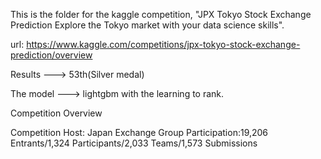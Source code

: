 This is the folder for the kaggle competition, "JPX Tokyo Stock Exchange Prediction Explore the Tokyo market with your data science skills".

url: https://www.kaggle.com/competitions/jpx-tokyo-stock-exchange-prediction/overview

Results ---> 53th(Silver medal)

The model ---> lightgbm with the learning to rank.

Competition Overview

Competition Host: Japan Exchange Group
Participation:19,206 Entrants/1,324 Participants/2,033 Teams/1,573 Submissions

